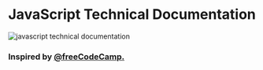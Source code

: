 # JavaScript Technical Documentation

![javascript technical documentation](https://github.com/user-attachments/assets/5192c3a7-909a-4b46-a116-7f70f7a8032e)

### Inspired by <a href="https://www.freecodecamp.org/">@freeCodeCamp.</a>
